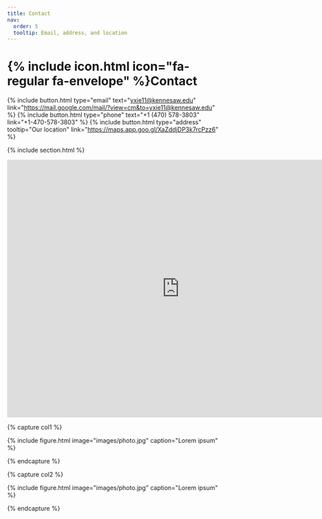 ```yaml
---
title: Contact
nav:
  order: 5
  tooltip: Email, address, and location
---
```


# {% include icon.html icon="fa-regular fa-envelope" %}Contact



{%
  include button.html
  type="email"
  text="yxie11@kennesaw.edu"
  link="https://mail.google.com/mail/?view=cm&to=yxie11@kennesaw.edu"
%}
{%
  include button.html
  type="phone"
  text="+1 (470) 578-3803"
  link="+1-470-578-3803"
%}
{%
  include button.html
  type="address"
  tooltip="Our location"
  link="https://maps.app.goo.gl/XaZddjDP3k7rcPzz6"
%}

{% include section.html %}

<!-- Interactive Google Map -->
<iframe src="https://www.google.com/maps/embed?pb=!1m18!1m12!1m3!1d3310.1064383674875!2d-84.52102052248156!3d33.9383904237305!2m3!1f0!2f0!3f0!3m2!1i1024!2i768!4f13.1!3m3!1m2!1s0x88f5115510312027%3A0x81ce76f9703afb9c!2sKennesaw%20State%20University!5e0!3m2!1sen!2sus!4v1704409890375!5m2!1sen!2sus" width="800" height="600" style="border:0;" allowfullscreen="" loading="lazy" referrerpolicy="no-referrer-when-downgrade"></iframe>


{% capture col1 %}

{%
  include figure.html
  image="images/photo.jpg"
  caption="Lorem ipsum"
%}

{% endcapture %}

{% capture col2 %}

{%
  include figure.html
  image="images/photo.jpg"
  caption="Lorem ipsum"
%}

{% endcapture %}

<!-- {% include cols.html col1=col1 col2=col2 %} -->

<!-- {% include section.html dark=true %}

{% capture col1 %}
Lorem ipsum dolor sit amet  
consectetur adipiscing elit  
sed do eiusmod tempor
{% endcapture %}

{% capture col2 %}
Lorem ipsum dolor sit amet  
consectetur adipiscing elit  
sed do eiusmod tempor
{% endcapture %}

{% capture col3 %}
Lorem ipsum dolor sit amet  
consectetur adipiscing elit  
sed do eiusmod tempor
{% endcapture %}

<!-- {% include cols.html col1=col1 col2=col2 col3=col3 %} -->
